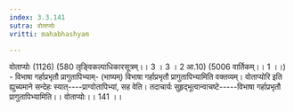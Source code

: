 ```yaml
---
index: 3.3.141
sutra: वोताप्योः
vritti: mahabhashyam

---
```

 वोताप्योः (1126) (580 लृङ्विकल्पाधिकारसूत्रम्।। 3 । 3 । 2 आ.10) (5006 वार्तिकम्।। 1 ।।) - विभाषा गर्हाप्रभृतौ प्रागुतापिभ्याम्- (भाष्यम्) विभाषा गर्हाप्रभृतौ प्रागुतापिभ्यामिति वक्तव्यम्। वोताप्योरि इति ह्युच्यमाने सन्देहः स्यात्----प्राग्वोतापिभ्यां, सह वेति। तदाचार्यः सुहृद्भूत्वान्वाचष्टे-----विभाषा गर्हाप्रभृतौ प्रागुतापिभ्यामिति।। वोताप्योः।। 141 ।। 